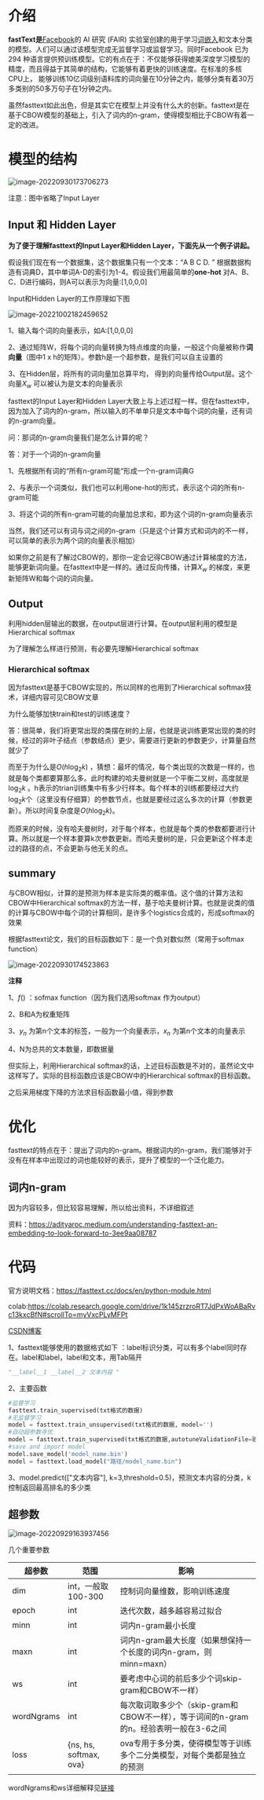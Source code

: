 # 介绍

**fastText是**[Facebook](https://en.wikipedia.org/wiki/Facebook)的 AI 研究 (FAIR) 实验室创建的用于学习[词嵌入](https://en.wikipedia.org/wiki/Word_embedding)和文本分类的模型。人们可以通过该模型完成无监督学习或监督学习。同时Facebook 已为 294 种语言提供预训练模型。它的有点在于：不仅能够获得媲美深度学习模型的精度，而且得益于其简单的结构，它能够有着更快的训练速度。在标准的多核CPU上， 能够训练10亿词级别语料库的词向量在10分钟之内，能够分类有着30万多类别的50多万句子在1分钟之内。



虽然fasttext如此出色，但是其实它在模型上并没有什么大的创新。fasttext是在基于CBOW模型的基础上，引入了词内的n-gram，使得模型相比于CBOW有着一定的改进。





# 模型的结构

![image-20220930173706273](https://typora-nigel.oss-cn-nanjing.aliyuncs.com/img/image-20220930173706273.png)

注意：图中省略了Input Layer



## Input 和 Hidden Layer

**为了便于理解fasttext的Input Layer和Hidden Layer，下面先从一个例子讲起。**

假设我们现在有一个数据集，这个数据集只有一个文本：“A B C D. ” 根据数据构造有词典D，其中单词A-D的索引为1-4。假设我们用最简单的**one-hot** 对A、B、C、D进行编码，则A可以表示为向量:[1,0,0,0]

Input和Hidden Layer的工作原理如下图

![image-20221002182459652](https://typora-nigel.oss-cn-nanjing.aliyuncs.com/img/image-20221002182459652.png)

1、输入每个词的向量表示，如A:[1,0,0,0]

2、通过矩阵W，将每个词的向量转换为特点维度的向量，一般这个向量被称作**词向量**（图中1 x h的矩阵）。参数h是一个超参数，是我们可以自主设置的

3、在Hidden层，将所有的词向量加总算平均， 得到的向量传给Output层。这个向量$X_{w}$ 可以被认为是文本的向量表示



fasttext的Input Layer和Hidden Layer大致上与上述过程一样。但在fasttext中，因为加入了词内的n-gram，所以输入的不单单只是文本中每个词的向量，还有词的n-gram向量。

问：那词的n-gram向量我们是怎么计算的呢？

答：对于一个词的n-gram向量

1、先根据所有词的“所有n-gram可能“形成一个n-gram词典G

2、与表示一个词类似，我们也可以利用one-hot的形式，表示这个词的所有n-gram可能

3、将这个词的所有n-gram可能的向量加总求和，即为这个词的n-gram向量表示

当然，我们还可以有词与词之间的n-gram（只是这个计算方式和词内的不一样，可以简单的表示为两个词的向量表示相加）



如果你之前是有了解过CBOW的，那你一定会记得CBOW通过计算梯度的方法，能够更新词向量。在fasttext中是一样的。通过反向传播，计算$X_{w}$ 的梯度，来更新矩阵W和每个词的词向量。





## Output

利用hidden层输出的数据，在output层进行计算。在output层利用的模型是Hierarchical softmax

为了理解怎么样进行预测，有必要先理解Hierarchical softmax



### Hierarchical softmax

因为fasttext是基于CBOW实现的，所以同样的也用到了Hierarchical softmax技术，详细内容可见CBOW文章



为什么能够加快train和test的训练速度？

答：很简单，我们将更常出现的类摆在树的上层，也就是说训练更常出现的类的时候，经过的非叶子结点（参数结点）更少，需要进行更新的参数更少，计算量自然就少了

而至于为什么是$O(h\log_{2}k)$ ，猜想：最坏的情况，每个类出现的次数是一样的，也就是每个类都要算那么多。此时构建的哈夫曼树就是一个平衡二叉树，高度就是$\log_{2}k$ 。h表示的trian训练集中有多少行样本。每个样本的训练都要经过大约$\log_{2}k$个（这里没有仔细算）的参数节点，也就是要经过这么多次的计算（参数更新）。所以时间复杂度是$O(h\log_{2}k)$。

而原来的时候，没有哈夫曼树时，对于每个样本，也就是每个类的参数都要进行计算。所以就是一个样本要算k次参数更新。而哈夫曼树的是，只会更新这个样本走过的路径的点，不会更新与他无关的点。



## summary

与CBOW相似，计算的是预测为样本是实际类的概率值。这个值的计算方法和CBOW中Hierarchical softmax的方法一样，基于哈夫曼树计算。也就是说类的值的计算与CBOW中每个词的计算相同，是许多个logistics合成的，形成softmax的效果



根据fasttext论文，我们的目标函数如下：是一个负对数似然（常用于softmax function）

![image-20220930174523863](https://typora-nigel.oss-cn-nanjing.aliyuncs.com/img/image-20220930174523863.png)

**注释**

1、$f()$ ：sofmax function（因为我们选用softmax 作为output）

2、B和A为权重矩阵

3、$y_{n}$ 为第n个文本的标签，一般为一个向量表示，$x_{n}$ 为第n个文本的向量表示

4、N为总共的文本数量，即数据量



但实际上，利用Hierarchical softmax的话，上述目标函数是不对的，虽然论文中这样写了。实际的目标函数应该是CBOW中的Hierarchical softmax的目标函数。

之后采用梯度下降的方法求目标函数最小值，得到参数



# 优化

fasttext的特点在于：提出了词内的n-gram。根据词内的n-gram，我们能够对于没有在样本中出现过的词也能较好的表示，提升了模型的一个泛化能力。



## 词内n-gram

因为内容较多，但比较容易理解，所以给出资料，不详细叙述

资料：https://adityaroc.medium.com/understanding-fasttext-an-embedding-to-look-forward-to-3ee9aa08787





# 代码

官方说明文档：https://fasttext.cc/docs/en/python-module.html

colab:https://colab.research.google.com/drive/1k145zrzroRT7JdPxWoABaRvc13kxcBfN#scrollTo=myVxcPLyMFPt

[CSDN博客](https://blog.csdn.net/weixin_45707277/article/details/122794848?ops_request_misc=%257B%2522request%255Fid%2522%253A%2522166453914016800184113361%2522%252C%2522scm%2522%253A%252220140713.130102334..%2522%257D&request_id=166453914016800184113361&biz_id=0&utm_medium=distribute.pc_search_result.none-task-blog-2~all~top_click~default-2-122794848-null-null.142^v51^control,201^v3^control_1&utm_term=fasttext&spm=1018.2226.3001.4187)



1、fasttext能够使用的数据格式如下 ：label标识分类，可以有多个label同时存在。label和label，label和文本，用Tab隔开

```python
"__label__1	__label__2 文本内容 "
```

2、主要函数

```python
#监督学习
fasttext.train_supervised(txt格式的数据)
#无监督学习
model = fasttext.train_unsupervised(txt格式的数据, model='')
#自动超参数寻优
model = fasttext.train_supervised(txt格式的数据,autotuneValidationFile=验证集(txt格式), autotuneDuration=600)#使用autotuneDuration参数可以控制随机搜索的时间
#save and import model
model.save_model('model_name.bin')
model = fasttext.load_model("路径/model_name.bin")
```

3、model.predict(["文本内容"], k=3,threshold=0.5)，预测文本内容的分类，k控制返回最高排名的多少类



## 超参数

![image-20220929163937456](https://typora-nigel.oss-cn-nanjing.aliyuncs.com/img/image-20220929163937456.png)

几个重要参数

| 超参数     | 范围                   | 影响                                                         |
| ---------- | ---------------------- | ------------------------------------------------------------ |
| dim        | int，一般取100-300     | 控制词向量维数，影响训练速度                                 |
| epoch      | int                    | 迭代次数，越多越容易过拟合                                   |
| minn       | int                    | 词内n-gram最小长度                                           |
| maxn       | int                    | 词内n-gram最大长度（如果想保持一个长度的词内n-gram，则minn=maxn） |
| ws         | int                    | 要考虑中心词的前后多少个词skip-gram和CBOW不一样）            |
| wordNgrams | int                    | 每次取词取多少个（skip-gram和CBOW不一样），等于词间的n-gram的n。经验表明一般在3-6之间 |
| loss       | {ns, hs, softmax, ova} | ova专用于多分类，使得模型等于训练多个二分类模型，对每个类都是独立的预测 |

wordNgrams和ws详细解释见[链接](https://stackoverflow.com/questions/57507056/difference-between-max-length-of-word-ngrams-and-size-of-context-window)



























